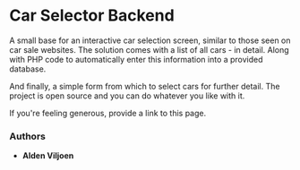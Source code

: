 # Car Selector Backend
A small base for an interactive car selection screen, similar to those seen on car sale websites.
The solution comes with a list of all cars - in detail. Along with PHP code to automatically enter this information into a provided database.

And finally, a simple form from which to select cars for further detail.
The project is open source and you can do whatever you like with it.

If you're feeling generous, provide a link to this page.

### Authors
* **Alden Viljoen**